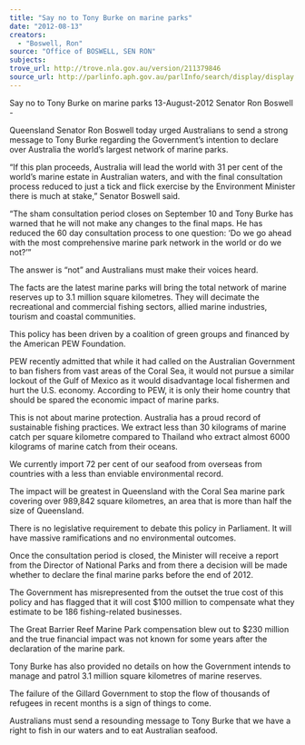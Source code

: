 ```yaml
---
title: "Say no to Tony Burke on marine parks"
date: "2012-08-13"
creators:
  - "Boswell, Ron"
source: "Office of BOSWELL, SEN RON"
subjects:
trove_url: http://trove.nla.gov.au/version/211379846
source_url: http://parlinfo.aph.gov.au/parlInfo/search/display/display.w3p;query=Id%3A%22media/pressrel/1847607%22
---
```


 

 

 Say no to Tony Burke on marine parks   13-August-2012  Senator Ron Boswell -     

 Queensland Senator Ron Boswell today urged Australians to send a strong message to Tony Burke regarding the  Government’s intention to declare over Australia the world’s largest network of marine parks.   

 “If this plan proceeds, Australia will lead the world with 31 per cent of the world’s marine estate in Australian  waters, and with the final consultation process reduced to just a tick and flick exercise by the Environment Minister  there is much at stake,” Senator Boswell said.   

 “The sham consultation period closes on September 10 and Tony Burke has warned that he will not make any  changes to the final maps. He has reduced the 60 day consultation process to one question: ‘Do we go ahead with  the most comprehensive marine park network in the world or do we not?’”   

 The answer is “not” and Australians must make their voices heard.   

 The facts are the latest marine parks will bring the total network of marine reserves up to 3.1 million square  kilometres. They will decimate the recreational and commercial fishing sectors, allied marine industries, tourism  and coastal communities.   

 This policy has been driven by a coalition of green groups and financed by the American PEW Foundation.   

 PEW recently admitted that while it had called on the Australian Government to ban fishers from vast areas of the  Coral Sea, it would not pursue a similar lockout of the Gulf of Mexico as it would disadvantage local fishermen and  hurt the U.S. economy. According to PEW, it is only their home country that should be spared the economic impact  of marine parks.   

 This is not about marine protection. Australia has a proud record of sustainable fishing practices. We extract less  than 30 kilograms of marine catch per square kilometre compared to Thailand who extract almost 6000 kilograms  of marine catch from their oceans.   

 We currently import 72 per cent of our seafood from overseas from countries with a less than enviable  environmental record.   

 The impact will be greatest in Queensland with the Coral Sea marine park covering over 989,842 square  kilometres, an area that is more than half the size of Queensland.   

 There is no legislative requirement to debate this policy in Parliament. It will have massive ramifications and no  environmental outcomes.   

 Once the consultation period is closed, the Minister will receive a report from the Director of National Parks and  from there a decision will be made whether to declare the final marine parks before the end of 2012.   

 The Government has misrepresented from the outset the true cost of this policy and has flagged that it will cost  $100 million to compensate what they estimate to be 186 fishing-related businesses.    

 The Great Barrier Reef Marine Park compensation blew out to $230 million and the true financial impact was not  known for some years after the declaration of the marine park.   

 Tony Burke has also provided no details on how the Government intends to manage and patrol 3.1 million square  kilometres of marine reserves.   

 The failure of the Gillard Government to stop the flow of thousands of refugees in recent months is a sign of things  to come.   

 Australians must send a resounding message to Tony Burke that we have a right to fish in our waters and to eat  Australian seafood.    

 

